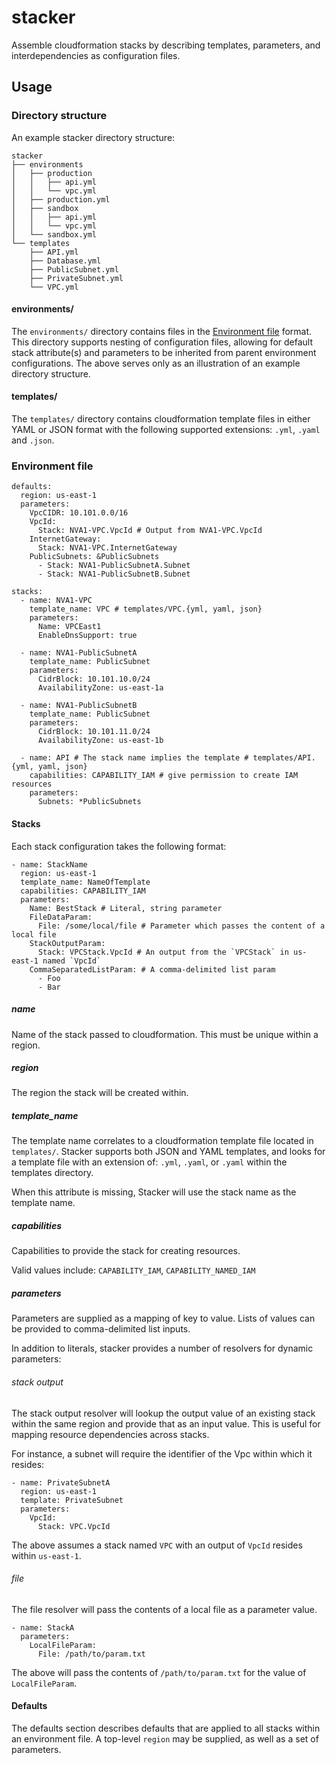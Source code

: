 # stacker

Assemble cloudformation stacks by describing templates, parameters,
and interdependencies as configuration files.

## Usage

### Directory structure

An example stacker directory structure:

```
stacker
├── environments
│   ├── production
│   │   ├── api.yml
│   │   └── vpc.yml
│   ├── production.yml
│   ├── sandbox
│   │   ├── api.yml
│   │   └── vpc.yml
│   └── sandbox.yml
└── templates
    ├── API.yml
    ├── Database.yml
    ├── PublicSubnet.yml
    ├── PrivateSubnet.yml
    └── VPC.yml
```

#### environments/

The `environments/` directory contains files in the
[Environment file](#environment-file) format. This directory supports nesting
of configuration files, allowing for default stack attribute(s) and parameters
to be inherited from parent environment configurations. The above serves only as
an illustration of an example directory structure.

#### templates/

The `templates/` directory contains cloudformation template files in either
YAML or JSON format with the following supported extensions: `.yml`, `.yaml` and
`.json`.

### Environment file

```
defaults:
  region: us-east-1
  parameters:
    VpcCIDR: 10.101.0.0/16
    VpcId:
      Stack: NVA1-VPC.VpcId # Output from NVA1-VPC.VpcId
    InternetGateway:
      Stack: NVA1-VPC.InternetGateway
    PublicSubnets: &PublicSubnets
      - Stack: NVA1-PublicSubnetA.Subnet
      - Stack: NVA1-PublicSubnetB.Subnet

stacks:
  - name: NVA1-VPC
    template_name: VPC # templates/VPC.{yml, yaml, json}
    parameters:
      Name: VPCEast1
      EnableDnsSupport: true

  - name: NVA1-PublicSubnetA
    template_name: PublicSubnet
    parameters:
      CidrBlock: 10.101.10.0/24
      AvailabilityZone: us-east-1a

  - name: NVA1-PublicSubnetB
    template_name: PublicSubnet
    parameters:
      CidrBlock: 10.101.11.0/24
      AvailabilityZone: us-east-1b

  - name: API # The stack name implies the template # templates/API.{yml, yaml, json}
    capabilities: CAPABILITY_IAM # give permission to create IAM resources
    parameters:
      Subnets: *PublicSubnets
```

#### Stacks

Each stack configuration takes the following format:

```
- name: StackName
  region: us-east-1
  template_name: NameOfTemplate
  capabilities: CAPABILITY_IAM
  parameters:
    Name: BestStack # Literal, string parameter
    FileDataParam:
      File: /some/local/file # Parameter which passes the content of a local file
    StackOutputParam:
      Stack: VPCStack.VpcId # An output from the `VPCStack` in us-east-1 named `VpcId`
    CommaSeparatedListParam: # A comma-delimited list param
      - Foo
      - Bar
```

##### name

Name of the stack passed to cloudformation. This must be unique within a region.

##### region

The region the stack will be created within.

##### template_name

The template name correlates to a cloudformation template file located in
`templates/`. Stacker supports both JSON and YAML templates, and looks for a
template file with an extension of: `.yml`, `.yaml`, or `.yaml` within the templates
directory.

When this attribute is missing, Stacker will use the stack name as the template
name.

##### capabilities

Capabilities to provide the stack for creating resources.

Valid values include: `CAPABILITY_IAM`, `CAPABILITY_NAMED_IAM`


##### parameters

Parameters are supplied as a mapping of key to value. Lists of values can be
provided to comma-delimited list inputs.

In addition to literals, stacker provides a number of resolvers for dynamic parameters:

###### stack output

The stack output resolver will lookup the output value of an existing stack
within the same region and provide that as an input value. This is useful for
mapping resource dependencies across stacks.

For instance, a subnet will require the identifier of the Vpc
within which it resides:

```
- name: PrivateSubnetA
  region: us-east-1
  template: PrivateSubnet
  parameters:
    VpcId:
      Stack: VPC.VpcId
```

The above assumes a stack named `VPC` with an output of `VpcId` resides within
`us-east-1`.

###### file

The file resolver will pass the contents of a local file as a parameter value.


```
- name: StackA
  parameters:
    LocalFileParam:
      File: /path/to/param.txt
```

The above will pass the contents of `/path/to/param.txt` for the value of `LocalFileParam`.


#### Defaults

The defaults section describes defaults that are applied to all stacks
within an environment file. A top-level `region` may be supplied, as well as a
set of parameters.
